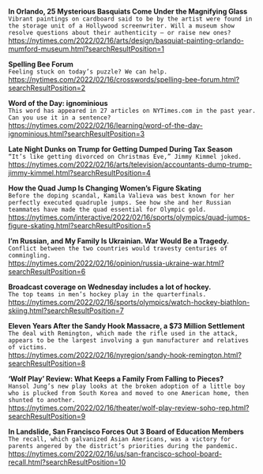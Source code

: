 **In Orlando, 25 Mysterious Basquiats Come Under the Magnifying Glass**\
`Vibrant paintings on cardboard said to be by the artist were found in the storage unit of a Hollywood screenwriter. Will a museum show resolve questions about their authenticity — or raise new ones?`\
https://nytimes.com/2022/02/16/arts/design/basquiat-painting-orlando-mumford-museum.html?searchResultPosition=1

**Spelling Bee Forum**\
`Feeling stuck on today’s puzzle? We can help.`\
https://nytimes.com/2022/02/16/crosswords/spelling-bee-forum.html?searchResultPosition=2

**Word of the Day: ignominious**\
`This word has appeared in 27 articles on NYTimes.com in the past year. Can you use it in a sentence?`\
https://nytimes.com/2022/02/16/learning/word-of-the-day-ignominious.html?searchResultPosition=3

**Late Night Dunks on Trump for Getting Dumped During Tax Season**\
`“It’s like getting divorced on Christmas Eve,” Jimmy Kimmel joked.`\
https://nytimes.com/2022/02/16/arts/television/accountants-dump-trump-jimmy-kimmel.html?searchResultPosition=4

**How the Quad Jump Is Changing Women’s Figure Skating**\
`Before the doping scandal, Kamila Valieva was best known for her perfectly executed quadruple jumps. See how she and her Russian teammates have made the quad essential for Olympic gold.`\
https://nytimes.com/interactive/2022/02/16/sports/olympics/quad-jumps-figure-skating.html?searchResultPosition=5

**I’m Russian, and My Family Is Ukrainian. War Would Be a Tragedy.**\
`Conflict between the two countries would travesty centuries of commingling.`\
https://nytimes.com/2022/02/16/opinion/russia-ukraine-war.html?searchResultPosition=6

**Broadcast coverage on Wednesday includes a lot of hockey.**\
`The top teams in men’s hockey play in the quarterfinals.`\
https://nytimes.com/2022/02/16/sports/olympics/watch-hockey-biathlon-skiing.html?searchResultPosition=7

**Eleven Years After the Sandy Hook Massacre, a $73 Million Settlement**\
`The deal with Remington, which made the rifle used in the attack, appears to be the largest involving a gun manufacturer and relatives of victims.`\
https://nytimes.com/2022/02/16/nyregion/sandy-hook-remington.html?searchResultPosition=8

**‘Wolf Play’ Review: What Keeps a Family From Falling to Pieces?**\
`Hansol Jung’s new play looks at the broken adoption of a little boy who is plucked from South Korea and moved to one American home, then shunted to another.`\
https://nytimes.com/2022/02/16/theater/wolf-play-review-soho-rep.html?searchResultPosition=9

**In Landslide, San Francisco Forces Out 3 Board of Education Members**\
`The recall, which galvanized Asian Americans, was a victory for parents angered by the district’s priorities during the pandemic.`\
https://nytimes.com/2022/02/16/us/san-francisco-school-board-recall.html?searchResultPosition=10


